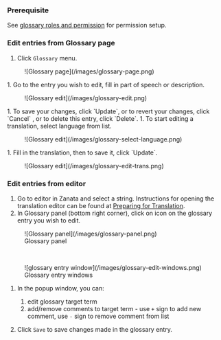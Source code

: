 ### Prerequisite
See [glossary roles and permission](/user-guide/glossary/glossary-roles-permissions) for permission setup.

### Edit entries from Glossary page
1. Click `Glossary` menu.
<figure>
![Glossary page](/images/glossary-page.png)
</figure>
1. Go to the entry you wish to edit, fill in part of speech or description.
<figure>
![Glossary edit](/images/glossary-edit.png)
</figure>
1. To save your changes, click `Update`, or to revert your changes, click `Cancel` , or to delete this entry, click `Delete`.
1. To start editing a translation, select language from list.
<figure>
![Glossary edit](/images/glossary-select-language.png)
</figure>
1. Fill in the translation, then to save it, click `Update`.
<figure>
![Glossary edit](/images/glossary-edit-trans.png)
</figure>


### Edit entries from editor

1. Go to editor in Zanata and select a string. Instructions for opening the
    translation editor can be found at [Preparing for Translation](/user-guide/translator-guide#start-translate-a-project-version).
1. In Glossary panel (bottom right corner), click on <i class='i i--info txt--highlight'></i> icon on the glossary entry you wish to edit.
<figure>
![Glossary panel](/images/glossary-panel.png)
<figcaption>Glossary panel</figcaption>
</figure>
<br/>
<figure>
![glossary entry window](/images/glossary-edit-windows.png)
<figcaption>Glossary entry windows</figcaption>
</figure>

1. In the popup window, you can:
   1. edit glossary target term
   1. add/remove comments to target term - use `+` sign to add new comment, use `-` sign to remove comment from list

1. Click `Save` to save changes made in the glossary entry.
